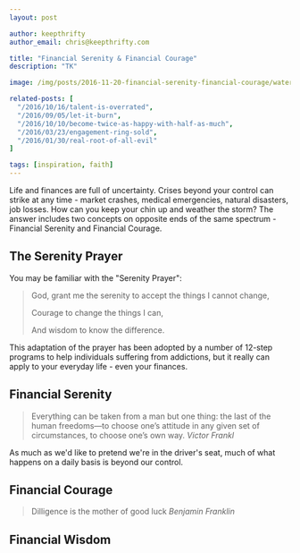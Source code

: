 ```yaml
---
layout: post

author: keepthrifty
author_email: chris@keepthrifty.com

title: "Financial Serenity & Financial Courage"
description: "TK"

image: /img/posts/2016-11-20-financial-serenity-financial-courage/waterfall.jpg

related-posts: [
  "/2016/10/16/talent-is-overrated",
  "/2016/09/05/let-it-burn",
  "/2016/10/10/become-twice-as-happy-with-half-as-much",
  "/2016/03/23/engagement-ring-sold",
  "/2016/01/30/real-root-of-all-evil"
]

tags: [inspiration, faith]
---
```


Life and finances are full of uncertainty. Crises beyond your control can strike at any time - market crashes, medical emergencies, natural disasters, job losses. How can you keep your chin up and weather the storm? The answer includes two concepts on opposite ends of the same spectrum - Financial Serenity and Financial Courage.

## The Serenity Prayer

You may be familiar with the "Serenity Prayer":

> God, grant me the serenity to accept the things I cannot change,
>
> Courage to change the things I can,
>
> And wisdom to know the difference.

This adaptation of the prayer has been adopted by a number of 12-step programs to help individuals suffering from addictions, but it really can apply to your everyday life - even your finances.

## Financial Serenity

> Everything can be taken from a man but one thing: the last of the human freedoms—to choose one’s attitude in any given set of circumstances, to choose one’s own way.
> <cite>Victor Frankl</cite>

As much as we'd like to pretend we're in the driver's seat, much of what happens on a daily basis is beyond our control.

## Financial Courage

> Dilligence is the mother of good luck
> <cite>Benjamin Franklin</cite>

## Financial Wisdom
